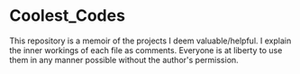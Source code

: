 # Coolest_Codes
This repository is a memoir of the projects I deem valuable/helpful. I explain the inner workings of each file as comments. Everyone is at liberty to
use them in any manner possible without the author's permission.
